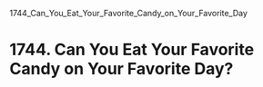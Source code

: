 1744_Can_You_Eat_Your_Favorite_Candy_on_Your_Favorite_Day
# 1744. Can You Eat Your Favorite Candy on Your Favorite Day?

